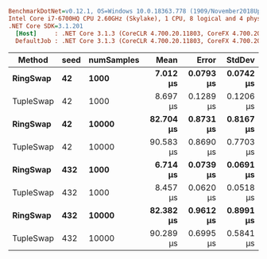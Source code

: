 ``` ini

BenchmarkDotNet=v0.12.1, OS=Windows 10.0.18363.778 (1909/November2018Update/19H2)
Intel Core i7-6700HQ CPU 2.60GHz (Skylake), 1 CPU, 8 logical and 4 physical cores
.NET Core SDK=3.1.201
  [Host]     : .NET Core 3.1.3 (CoreCLR 4.700.20.11803, CoreFX 4.700.20.12001), X64 RyuJIT
  DefaultJob : .NET Core 3.1.3 (CoreCLR 4.700.20.11803, CoreFX 4.700.20.12001), X64 RyuJIT


```
|    Method | seed | numSamples |      Mean |     Error |    StdDev |
|---------- |----- |----------- |----------:|----------:|----------:|
|  **RingSwap** |   **42** |       **1000** |  **7.012 μs** | **0.0793 μs** | **0.0742 μs** |
| TupleSwap |   42 |       1000 |  8.697 μs | 0.1289 μs | 0.1206 μs |
|  **RingSwap** |   **42** |      **10000** | **82.704 μs** | **0.8731 μs** | **0.8167 μs** |
| TupleSwap |   42 |      10000 | 90.583 μs | 0.8690 μs | 0.7703 μs |
|  **RingSwap** |  **432** |       **1000** |  **6.714 μs** | **0.0739 μs** | **0.0691 μs** |
| TupleSwap |  432 |       1000 |  8.457 μs | 0.0620 μs | 0.0518 μs |
|  **RingSwap** |  **432** |      **10000** | **82.382 μs** | **0.9612 μs** | **0.8991 μs** |
| TupleSwap |  432 |      10000 | 90.289 μs | 0.6995 μs | 0.5841 μs |
